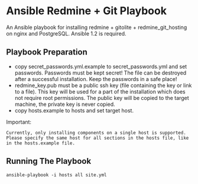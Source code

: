 Ansible Redmine + Git Playbook
==============================

An Ansible playbook for installing redmine + gitolite + redmine\_git\_hosting on nginx and PostgreSQL.
Ansible 1.2 is required.

Playbook Preparation
--------------------

* copy secret\_passwords.yml.example to secret\_passwords.yml and set passwords. Passwords must be kept secret! The file can be destroyed after a successful installation. Keep the passwords in a safe place!
* redmine\_key.pub must be a public ssh key (file containing the key or link to a file). This key will be used for a part of the installation which does not require root permissions. The public key will be copied to the target machine, the private key is never copied.
* copy hosts.example to hosts and set target host.
  
Important:

    Currently, only installing components on a single host is supported. Please specify the same host for all sections in the hosts file, like in the hosts.example file.

Running The Playbook
--------------------

    ansible-playbook -i hosts all site.yml

